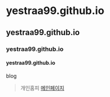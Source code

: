 # yestraa99.github.io
## yestraa99.github.io
### yestraa99.github.io
#### yestraa99.github.io
blog


> 개인홈피
[메인페이지](https://github.com/yestraa99/yestraa99.github.io/blob/master/img/backimg.jpg)

